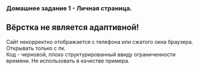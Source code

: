 <h3> Домашнее задание 1 - Личная страница. </h3>

<h2> Вёрстка не является адаптивной! </h2>
Сайт некорректно отображается с телефона или сжатого окна браузера.
Открывать только с пк. <br>
Код - черновой, плохо структурированный ввиду ограниченности времени. Не использовать в качестве примера.
